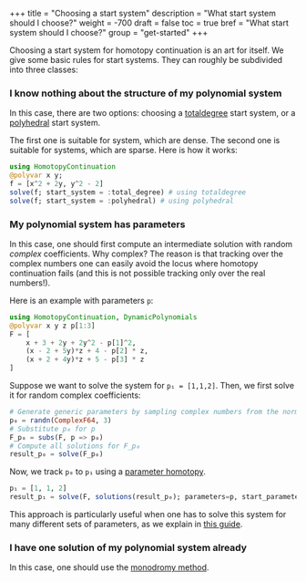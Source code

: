 +++
title = "Choosing a start system"
description = "What start system should I choose?"
weight = -700
draft = false
toc = true
bref = "What start system should I choose?"
group = "get-started"
+++

Choosing a start system for homotopy continuation is an art for itself. We give some basic rules for start systems. They can roughly be subdivided into three classes:

<h3 class="section-head" id="result"><a>I know nothing about the structure of my polynomial system</a></h3>

In this case, there are two options: choosing a [totaldegree](/guides/totaldegree) start system, or a [polyhedral](/guides/polyhedral) start system.

The first one is suitable for system, which are dense. The second one is suitable for systems, which are sparse. Here is how it works:

```julia
using HomotopyContinuation
@polyvar x y;
f = [x^2 + 2y, y^2 - 2]
solve(f; start_system = :total_degree) # using totaldegree
solve(f; start_system = :polyhedral) # using polyhedral
```

<h3 class="section-head" id="result"><a>My polynomial system has parameters</a></h3>

In this case, one should first compute an intermediate solution with random *complex* coefficients. Why complex? The reason is that tracking over the complex numbers one can easily avoid the locus where homotopy continuation fails (and this is not possible tracking only over the real numbers!).

Here is an example with parameters `p`:

```julia
using HomotopyContinuation, DynamicPolynomials
@polyvar x y z p[1:3]
F = [
    x + 3 + 2y + 2y^2 - p[1]^2,
    (x - 2 + 5y)*z + 4 - p[2] * z,
    (x + 2 + 4y)*z + 5 - p[3] * z    
]
```

Suppose we want to solve the system for `p₁ = [1,1,2]`. Then, we first solve it for random complex coefficients:

```julia
# Generate generic parameters by sampling complex numbers from the normal distribution
p₀ = randn(ComplexF64, 3)
# Substitute p₀ for p
F_p₀ = subs(F, p => p₀)
# Compute all solutions for F_p₀
result_p₀ = solve(F_p₀)
```

Now, we track `p₀` to `p₁` using a [parameter homotopy](/guides/parameter-homotopies).

```julia
p₁ = [1, 1, 2]
result_p₁ = solve(F, solutions(result_p₀); parameters=p, start_parameters=p₀, target_parameters=p₁)
```
This approach is particularly useful when one has to solve this system for many different sets of parameters, as we explain in [this guide](/guides/many-systems).


<h3 class="section-head" id="result"><a>I have one solution of my polynomial system already</a></h3>

In this case, one should use the [monodromy method](/guides/monodromy).
